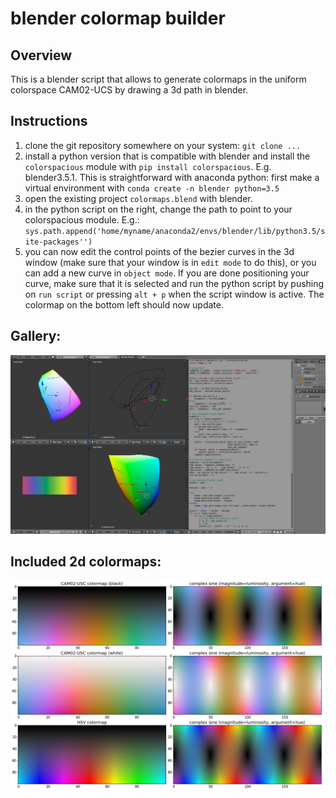 # blender colormap builder


## Overview
This is a blender script that allows to generate colormaps in the uniform
colorspace CAM02-UCS by drawing a 3d path in blender.


## Instructions

1. clone the git repository somewhere on your system: `git clone ...`
2. install a python version that is compatible with blender and install the
   `colorspacious` module with `pip install colorspacious`. E.g. blender3.5.1.
   This is straightforward with anaconda python: first make a virtual
   environment with `conda create -n blender python=3.5`
3. open the existing project `colormaps.blend` with blender.
4. in the python script on the right, change the path to point to your
   colorspacious module. E.g.: `sys.path.append('home/myname/anaconda2/envs/blender/lib/python3.5/site-packages'')`
5. you can now edit the control points of the bezier curves in the 3d window
   (make sure that your window is in `edit mode` to do this), or you can add
   a new curve in `object mode`. If you are done positioning your curve,
   make sure that it is selected and run the python script by pushing on `run script`
   or pressing `alt + p` when the script window is active. The colormap on
   the bottom left should now update.


## Gallery:
![blender interface](blender_example.png)


## Included 2d colormaps:
![2d colormaps](comparison.png)
